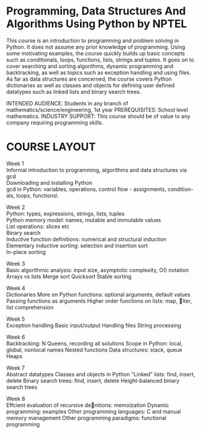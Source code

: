 # Programming, Data Structures And Algorithms Using Python by NPTEL
This course is an introduction to programming and problem solving in Python.  It does not assume any prior knowledge of programming.  Using some motivating examples, the course quickly builds up basic concepts such as conditionals, loops, functions, lists, strings and tuples.  It goes on to cover searching and sorting algorithms, dynamic programming and backtracking, as well as topics such as exception handling and using files.  As far as data structures are concerned, the course covers Python dictionaries as well as classes and objects for defining user defined datatypes such as linked lists and binary search trees.



INTENDED AUDIENCE: Students in any branch of mathematics/science/engineering, 1st year
PREREQUISITES:          School level mathematics.
INDUSTRY SUPPORT:   This course should be of value to any company requiring programming skills.

# COURSE LAYOUT
Week 1\
Informal introduction to programming, algorithms and data structures via gcd\
Downloading and installing Python\
gcd in Python: variables, operations, control flow - assignments, condition-als, loops, functions\

Week 2\
Python: types, expressions, strings, lists, tuples\
Python memory model: names, mutable and immutable values\
List operations: slices etc\
Binary search\
Inductive function definitions: numerical and structural induction\
Elementary inductive sorting: selection and insertion sort\
In-place sorting

Week 3\
Basic algorithmic analysis: input size, asymptotic complexity, O() notation
Arrays vs lists
Merge sort
Quicksort
Stable sorting

Week 4\
Dictionaries
More on Python functions: optional arguments, default values
Passing functions as arguments
Higher order functions on lists: map, lter, list comprehension

Week 5\
Exception handling
Basic input/output
Handling files
String processing

Week 6\
Backtracking: N Queens, recording all solutions
Scope in Python: local, global, nonlocal names
Nested functions
Data structures: stack, queue
Heaps

Week 7\
Abstract datatypes
Classes and objects in Python
"Linked" lists: find, insert, delete
Binary search trees: find, insert, delete
Height-balanced binary search trees

Week 8\
Effcient evaluation of recursive denitions: memoization
Dynamic programming: examples
Other programming languages: C and manual memory management
Other programming paradigms: functional programming
